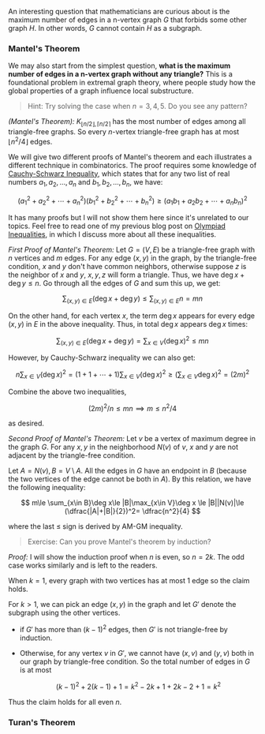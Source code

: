 An interesting question that mathematicians are curious about is the maximum number of edges in a n-vertex graph $G$ that forbids some other graph $H$. In other words, $G$ cannot contain $H$ as a subgraph.

### Mantel's Theorem

We may also start from the simplest question, **what is the maximum number of edges in a n-vertex graph without any triangle?** This is a foundational problem in extremal graph theory, where people study how the global properties of a graph influence local substructure.

> Hint: Try solving the case when $n=3,4,5$. Do you see any pattern?

*(Mantel's Theorem):* $K_{\lfloor n/2\rfloor,\lceil n/2\rceil}$ has the most number of edges among all triangle-free graphs. So every $n$-vertex triangle-free graph has at most $\lfloor n^2/4\rfloor$ edges.

We will give two different proofs of Mantel's theorem and each illustrates a different technique in combinatorics. The proof requires some knowledge of [Cauchy-Schwarz Inequality](https://en.wikipedia.org/wiki/Cauchy%E2%80%93Schwarz_inequality), which states that for any two list of real numbers $a_1,a_2,\dots,a_n$ and $b_1,b_2,\dots,b_n$, we have:


$$
(a_1^2+a_2^2+\cdots+a_n^2)(b_1^2+b_2^2+\cdots+b_n^2)\ge(a_1b_1+a_2b_2+\cdots+a_nb_n)^2
$$

It has many proofs but I will not show them here since it's unrelated to our topics. Feel free to read one of my previous blog post on [Olympiad Inequalities](https://yifank.github.io/Math/Olympiad%20Inequalities/), in which I discuss more about all these inequalities.

*First Proof of Mantel's Theorem:* Let $G=(V,E)$ be a triangle-free graph with $n$ vertices and $m$ edges. For any edge $(x,y)$ in the graph, by the triangle-free condition, $x$ and $y$ don't have common neighbors, otherwise suppose $z$ is the neighbor of $x$ and $y$, $x,y,z$ will form a triangle. Thus, we have $\deg x + \deg y\le n$. Go through all the edges of $G$ and sum this up, we get:

$$
\sum_{(x,y)\in E}(\deg x + \deg y)\le \sum_{(x,y)\in E}n=mn
$$


On the other hand, for each vertex $x$, the term $\deg x$ appears for every edge $(x,y)$ in $E$ in the above inequality. Thus, in total $\deg x$ appears $\deg x$ times:



$$\sum_{(x,y)\in E}(\deg x + \deg y)=\sum_{x\in V}(\deg x)^2\le mn$$



However, by Cauchy-Schwarz inequality we can also get: 



$$
n\sum_{x\in V}(\deg x) ^2 =(1+1+\cdots + 1)\sum_{x\in V}(\deg x) ^2\ge (\sum_{x\in V}\deg x)^2=(2m)^2
$$


Combine the above two inequalities,


$$
(2m)^2/n\le mn\implies m\le n^2/4
$$


as desired.

*Second Proof of Mantel's Theorem:* Let $v$ be a vertex of maximum degree in the graph $G$. For any $x,y$ in the neighborhood $N(v)$ of $v$, $x$ and $y$ are not adjacent by the triangle-free condition.

Let $A=N(v),B=V\setminus A$. All the edges in $G$ have an endpoint in $B$ (because the two vertices of the edge cannot be both in $A$). By this relation, we have the following inequality:


$$
m\le \sum_{x\in B}\deg x\le |B|\max_{x\in V}\deg x \le |B||N(v)|\le (\dfrac{|A|+|B|}{2})^2= \dfrac{n^2}{4}
$$


where the last $\le$ sign is derived by AM-GM inequality.

> Exercise: Can you prove Mantel's theorem by induction?

*Proof:* I will show the induction proof when $n$ is even, so $n=2k$. The odd case works similarly and is left to the readers.

When $k=1$, every graph with two vertices has at most $1$ edge so the claim holds.

For $k > 1$, we can pick an edge $(x,y)$ in the graph and let $G'$ denote the subgraph using the other vertices. 

- if $G'$ has more than $(k-1)^2$ edges, then $G'$ is not triangle-free by induction.

- Otherwise, for any vertex $v$ in $G'$, we cannot have $(x,v)$ and $(y,v)$ both in our graph by triangle-free condition. So the total number of edges in $G$ is at most 

	

	$$(k-1)^2+2(k-1)+1=k^2-2k+1+2k-2+1=k^2$$

	

Thus the claim holds for all even $n$.



### Turan's Theorem



